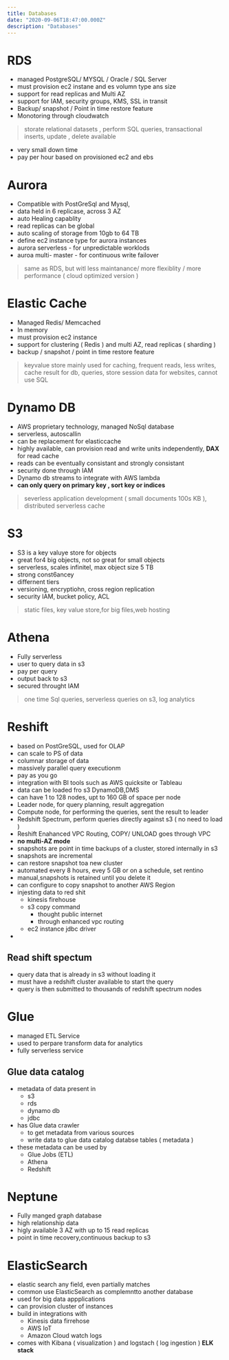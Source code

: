 ```yaml
---
title: Databases
date: "2020-09-06T18:47:00.000Z"
description: "Databases"
---
```


# RDS
- managed PostgreSQL/ MYSQL / Oracle / SQL Server
- must provision ec2 instane and es volumn type ans size
- support for read replicas and Multi AZ
- support for IAM, security groups, KMS, SSL in transit
- Backup/ snapshot / Point in time restore feature
- Monotoring through cloudwatch

> storate relational datasets , perform SQL queries, transactional inserts, update , delete available

- very small down time
- pay per hour based on provisioned ec2 and ebs

# Aurora
- Compatible with PostGreSql and Mysql,
- data held in 6 replicase, across 3 AZ
- auto Healing capablity
- read replicas can be global
- auto scaling of storage from 10gb to 64 TB
- define ec2 instance type for aurora instances
- aurora serverless - for unpredictable worklods
- auroa multi- master - for continuous write failover

> same as RDS, but witl less maintanance/ more flexiblity / more performance ( cloud optimized version )


# Elastic Cache
- Managed Redis/ Memcached
- In memory
- must provision ec2 instance
- support for clustering ( Redis ) and multi AZ, read replicas ( sharding )
- backup / snapshot / point in time restore feature

> keyvalue store mainly used for caching, frequent reads, less writes, cache result for db, queries, store session data for websites, cannot use SQL

# Dynamo DB
- AWS proprietary technology, managed NoSql database
- serverless, autoscallin
- can be replacement for elasticcache
- highly available, can provision read and write units independently, **DAX** for read cache
- reads can be eventually consistant and strongly consistant
- security done through IAM
- Dynamo db streams to integrate with AWS lambda
- **can only query on primary key , sort key or indices**

> severless application development ( small documents 100s KB ), distributed serverless cache


# S3 
- S3 is a key valuye store for objects
- great for4 big objects, not so great for small objects
- serverless, scales infinitel, max object size 5 TB
- strong const6ancey
- differnent tiers
- versioning, encryptiohn, cross region replication
- security IAM, bucket policy, ACL

> static files, key value store,for big files,web hosting

# Athena

- Fully serverless
- user to query data in s3
- pay per query
- output back to s3
- secured throught IAM

> one time Sql queries, serverless queries on s3, log analytics


# Reshift
- based on PostGreSQL, used for OLAP
- can scale to PS of data
- columnar storage of data 
- massively parallel query executionm
- pay as you go
- integration with BI tools such as AWS quicksite or Tableau 
- data can be loaded fro s3 DynamoDB,DMS
- can have 1 to 128 nodes, upt to 160 GB of space per node
- Leader node, for query planning, result aggregation
- Compute node, for performing the queries, sent the result to leader
- Redshift Spectrum, perform queries directly against s3 ( no need to load )
- Reshift Enahanced VPC Routing, COPY/ UNLOAD goes through VPC
- **no multi-AZ mode**
- snapshots are point in time backups of a cluster, stored internally in s3
- snapshots are incremental
- can restore snapshot toa new cluster
- automated every 8 hours, evey 5 GB or on a schedule, set rentino
- manual,snapshots is retained until you delete it
- can configure to copy snapshot to another AWS Region
- injesting data to red shit
    - kinesis firehouse
    - s3 copy command
        - thought public internet
        - through enhanced vpc routing
    - ec2 instance jdbc driver
- 
## Read shift spectum 

- query data that is already in s3 without loading it
- must have a redshift cluster available to start the query
- query is then submitted to thousands of redshift spectrum nodes

# Glue
- managed ETL Service
- used to perpare transform data for analytics
- fully serverless service

## Glue data catalog
- metadata of data present in 
    - s3
    - rds
    - dynamo db
    - jdbc
- has Glue data crawler
    - to get metadata from various sources
    - write data to glue data catalog databse tables ( metadata )
- these metadata can be used by 
    - Glue Jobs (ETL)
    - Athena
    - Redshift

# Neptune

- Fully manged graph database
- high relationship data
- higly available 3 AZ with up to 15 read replicas
- point in time recovery,continuous backup to s3

# ElasticSearch
- elastic search any field, even partially matches
- common use ElasticSearch as complemntto another database
- used for big data appplications
- can provision cluster of instances
- build in integrations with
    - Kinesis data firrehose
    - AWS IoT
    - Amazon Cloud watch logs
- comes with Kibana ( visualization ) and logstach ( log ingestion ) **ELK stack**









